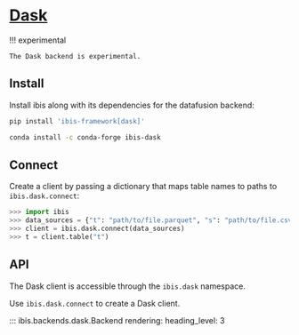 # [Dask](https://dask.org/)

!!! experimental

    The Dask backend is experimental.

## Install

Install ibis along with its dependencies for the datafusion backend:

```sh
pip install 'ibis-framework[dask]'
```

```sh
conda install -c conda-forge ibis-dask
```

## Connect

Create a client by passing a dictionary that maps table names to paths to
`ibis.dask.connect`:

```python
>>> import ibis
>>> data_sources = {"t": "path/to/file.parquet", "s": "path/to/file.csv"}
>>> client = ibis.dask.connect(data_sources)
>>> t = client.table("t")
```

## API

The Dask client is accessible through the `ibis.dask` namespace.

Use `ibis.dask.connect` to create a Dask client.

<!-- prettier-ignore-start -->
::: ibis.backends.dask.Backend
    rendering:
      heading_level: 3

<!-- prettier-ignore-end -->

